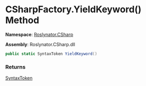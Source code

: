 # CSharpFactory\.YieldKeyword\(\) Method

**Namespace**: [Roslynator.CSharp](../../README.md)

**Assembly**: Roslynator\.CSharp\.dll

```csharp
public static SyntaxToken YieldKeyword()
```

### Returns

[SyntaxToken](https://docs.microsoft.com/en-us/dotnet/api/microsoft.codeanalysis.syntaxtoken)

